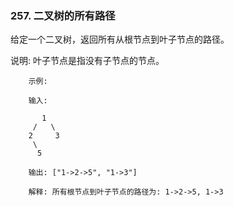 ### 257. 二叉树的所有路径


给定一个二叉树，返回所有从根节点到叶子节点的路径。

说明: 叶子节点是指没有子节点的节点。

```
    示例:
    
    输入:
    
       1
     /   \
    2     3
     \
      5
    
    输出: ["1->2->5", "1->3"]
    
    解释: 所有根节点到叶子节点的路径为: 1->2->5, 1->3

```